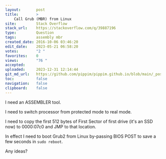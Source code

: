 ```yaml
---
layout:       post
title:        >
    Call Grub (MBR) from Linux
site:         Stack Overflow
stack_url:    https://stackoverflow.com/q/39887196
type:         Question
tags:         assembly mbr
created_date: 2016-10-06 03:46:20
edit_date:    2023-05-21 06:58:20
votes:        "2 "
favorites:    0
views:        "76 "
accepted:     
uploaded:     2023-12-31 12:14:44
git_md_url:   https://github.com/pippim/pippim.github.io/blob/main/_posts/2016/2016-10-06-Call-Grub-_MBR_-from-Linux.md
toc:          false
navigation:   false
clipboard:    false
---
```


I need an ASSEMBLER tool.

I need to switch processor from protected mode to real mode.

I need to copy the first 512 bytes of First Sector of first drive (it's an SSD now) to 0000:07c0 and JMP to that location.

In effect I need to boot Grub2 from Linux by-passing BIOS POST to save a few seconds in `sudo reboot`.

Any ideas?
